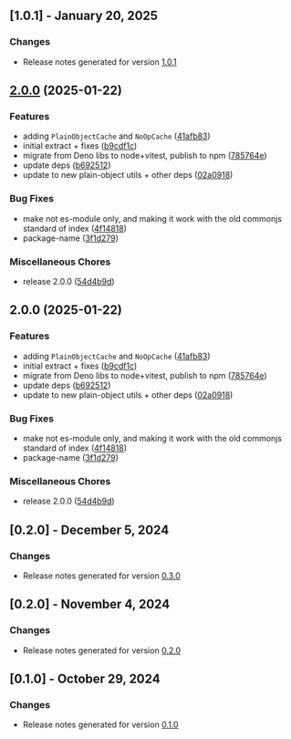 ## [1.0.1] - January 20, 2025

### Changes
- Release notes generated for version [1.0.1](.release-notes/1.0.1/release.md)

## [2.0.0](https://github.com/plandek-utils/cache-utils/compare/v2.0.0...v2.0.0) (2025-01-22)


### Features

* adding `PlainObjectCache` and `NoOpCache` ([41afb83](https://github.com/plandek-utils/cache-utils/commit/41afb83e42f9ac53b550b411f94d8dd0930c2e23))
* initial extract + fixes ([b9cdf1c](https://github.com/plandek-utils/cache-utils/commit/b9cdf1c24e3a5651ee83aa52b6bfa19aa0a1a768))
* migrate from Deno libs to node+vitest, publish to npm ([785764e](https://github.com/plandek-utils/cache-utils/commit/785764e682e4464655a3028730299be350b8ff6c))
* update deps ([b692512](https://github.com/plandek-utils/cache-utils/commit/b692512b9499e2283ae2a3bbd8138462a9b57677))
* update to new plain-object utils + other deps ([02a0918](https://github.com/plandek-utils/cache-utils/commit/02a09188184309b4de7ffda7fbde74db39a01ff1))


### Bug Fixes

* make not es-module only, and making it work with the old commonjs standard of index ([4f14818](https://github.com/plandek-utils/cache-utils/commit/4f14818746cfd2378d64db69f2e1f30442fd11b2))
* package-name ([3f1d279](https://github.com/plandek-utils/cache-utils/commit/3f1d2794b8b543c6c44e6b9a64e40ec4995b7140))


### Miscellaneous Chores

* release 2.0.0 ([54d4b9d](https://github.com/plandek-utils/cache-utils/commit/54d4b9d247996e9d70425dd9d9fc74461f8d239b))

## 2.0.0 (2025-01-22)


### Features

* adding `PlainObjectCache` and `NoOpCache` ([41afb83](https://github.com/plandek-utils/cache-utils/commit/41afb83e42f9ac53b550b411f94d8dd0930c2e23))
* initial extract + fixes ([b9cdf1c](https://github.com/plandek-utils/cache-utils/commit/b9cdf1c24e3a5651ee83aa52b6bfa19aa0a1a768))
* migrate from Deno libs to node+vitest, publish to npm ([785764e](https://github.com/plandek-utils/cache-utils/commit/785764e682e4464655a3028730299be350b8ff6c))
* update deps ([b692512](https://github.com/plandek-utils/cache-utils/commit/b692512b9499e2283ae2a3bbd8138462a9b57677))
* update to new plain-object utils + other deps ([02a0918](https://github.com/plandek-utils/cache-utils/commit/02a09188184309b4de7ffda7fbde74db39a01ff1))


### Bug Fixes

* make not es-module only, and making it work with the old commonjs standard of index ([4f14818](https://github.com/plandek-utils/cache-utils/commit/4f14818746cfd2378d64db69f2e1f30442fd11b2))
* package-name ([3f1d279](https://github.com/plandek-utils/cache-utils/commit/3f1d2794b8b543c6c44e6b9a64e40ec4995b7140))


### Miscellaneous Chores

* release 2.0.0 ([54d4b9d](https://github.com/plandek-utils/cache-utils/commit/54d4b9d247996e9d70425dd9d9fc74461f8d239b))

## [0.2.0] - December 5, 2024

### Changes
- Release notes generated for version [0.3.0](.release-notes/0.3.0/release.md)

## [0.2.0] - November 4, 2024

### Changes
- Release notes generated for version [0.2.0](.release-notes/0.2.0/release.md)

## [0.1.0] - October 29, 2024

### Changes
- Release notes generated for version [0.1.0](.release-notes/0.1.0/release.md)
